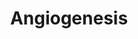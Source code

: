 ---
annotations:
- id: PW:0000650
  parent: signaling pathway
  type: Pathway Ontology
  value: signaling pathway pertinent to development
authors:
- Mkutmon
- Eweitz
citedin: ''
communities: []
description: This pathway is a concise and simplified version of the basic proteins
  involved in angiogenesis. The proces is regulated by hyopoxia, which results in
  the transcription of eg. VEGF1, FGF2, PDGFbeta, MMP9, MMP2 and Ang1. These proteins
  bind to their receptors and by doing this they initiate different pathways that
  result in vessel formation.
last-edited: 2024-02-22
ndex: null
organisms:
- Bos taurus
redirect_from:
- /index.php/Pathway:WP3184
- /instance/WP3184
- /instance/WP3184_r128739
revision: r128739
schema-jsonld:
- '@context': https://schema.org/
  '@id': https://wikipathways.github.io/pathways/WP3184.html
  '@type': Dataset
  creator:
    '@type': Organization
    name: WikiPathways
  description: This pathway is a concise and simplified version of the basic proteins
    involved in angiogenesis. The proces is regulated by hyopoxia, which results in
    the transcription of eg. VEGF1, FGF2, PDGFbeta, MMP9, MMP2 and Ang1. These proteins
    bind to their receptors and by doing this they initiate different pathways that
    result in vessel formation.
  keywords:
  - AKT1
  - ANGPT1
  - ARNT
  - CREBBP
  - FGF2
  - FGFR2
  - FLT1
  - HIF1A
  - KDR
  - MAPK1
  - MAPK14
  - MMP9
  - NOS3
  - PDGFB
  - PDGFRA
  - PIK3CA
  - PLCG1
  - PTK2
  - SMAD1
  - SRC
  - TEK
  - TIMP2
  - TIMP3
  - VEGFA
  license: CC0
  name: Angiogenesis
seo: CreativeWork
title: Angiogenesis
wpid: WP3184
---
